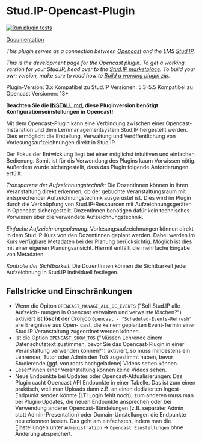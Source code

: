 Stud.IP-Opencast-Plugin
=======================

[![Run plugin tests](https://github.com/elan-ev/studip-opencast-plugin/actions/workflows/run-tests.yml/badge.svg)](https://github.com/elan-ev/studip-opencast-plugin/actions/workflows/run-tests.yml)

[Documentation](https://elan-ev.github.io/studip-opencast-plugin)

*This plugin serves as a connection between [Opencast](http://opencast.org) and
the LMS [Stud.IP](http://studip.de/).*

*This is the development page for the Opencast plugin. To get a working version for your Stud.IP, head over to the [Stud.IP marketplace](https://develop.studip.de/studip/plugins.php/pluginmarket/presenting/details/dfd73b3d67c627be493536c1ae0e27c9). To build your own version, make sure to read how to [Build a working plugin zip](https://github.com/elan-ev/studip-opencast-plugin/wiki/Build-a-working-plugin-zip).*

Plugin-Version: 3.x
Kompatibel zu Stud.IP Versionen: 5.3-5.5
Kompatibel zu Opencast Versionen: 13+

**Beachten Sie die [INSTALL.md](INSTALL.md), diese Pluginversion benötigt Konfigurationseinstellungen in Opencast!**

Mit dem Opencast-Plugin kann eine Verbindung zwischen einer
Opencast-Installation und dem Lernmanagementsystem Stud.IP hergestellt werden.
Dies ermöglicht die Erstellung, Verwaltung und Veröffentlichung von
Vorlesungsaufzeichnungen direkt in Stud.IP.

Der Fokus der Entwicklung liegt bei einer möglichst intuitiven und einfachen
Bedienung. Somit ist für dis Verwendung des Plugins kaum Vorwissen nötig.
Außerdem wurde sichergestellt, dass das Plugin folgende
Anforderungen erfüllt:

*Transparenz der Aufzeichnungstechnik:* Die DozentInnen können in ihren
Veranstaltung direkt erkennen, ob der gebuchte Veranstaltungsraum mit
entsprechender Aufzeichnungstechnik ausgerüstet ist. Dies wird im Plugin durch
die Verknüpfung von Stud.IP-Ressourcen mit Aufzeichnungsgeräten in Opencast
sichergestellt. DozentInnen benötigen dafür kein technisches Vorwissen über
die verwendete Aufzeichnungstechnik.

*Einfache Aufzeichnungsplanung:* Vorlesungsaufzeichnungen können direkt in dem
Stud.IP-Kurs von den DozentInnen geplant werden. Dabei werden im Kurs
verfügbare Metadaten bei der Planung berücksichtig. Möglich ist dies mit einer
eigenen Planungsansicht. Hiermit entfällt die mehrfache Eingabe von Metadaten.

*Kontrolle der Sichtbarkeit:* Die DozentInnen können die Sichtbarkeit jeder
Aufzeichnung in Stud.IP individuell festlegen.

Fallstricke und Einschränkungen
-------------------------------

* Wenn die Opiton `OPENCAST_MANAGE_ALL_OC_EVENTS` ("Soll Stud.IP alle Aufzeich-
nungen in Opencast verwalten und verwaiste löschen?") aktiviert ist **löscht**
der Cronjob `Opencast - "Scheduled-Events-Refresh"` alle Ereignisse aus Open-
cast, die keinem geplanten Event-Termin einer Stud.IP Veranstaltung zugeordnet
werden können.
* Ist die Option `OPENCAST_SHOW_TOS` ("Müssen Lehrende einem Datenschutztext
zustimmen, bevor Sie das Opencast-Plugin in einer Veranstaltung verwenden
können?") aktiviert, so muss mindestens ein Lehrender, Tutor oder Admin den
ToS zugestimmt haben, bevor Studierende (ggf. von roots hochgeladene) Videos
sehen können.
* Leser*innen einer Veranstaltung können keine Videos sehen.
* Neue Endpunkte bei Updates oder Opencast-Aktualisierungen: Das Plugin cacht
Opencast API Endpunkte in einer Tabelle. Das ist zum einen praktisch, weil man
Uploads dann z.B. an einen dedizierten Ingest-Endpunkt senden könnte (LTI Login
fehlt noch), zum anderen muss man bei Plugin-Updates, die neuen Endpunkte
ansprechen oder bei Verwendung anderer Opencast-Bündelungen (z.B. separater
Admin statt Admin-Presentation) oder Domain-Umstellungen die Endpunkte neu
erkennen lassen. Das geht am einfachsten, indem man die Einstellungen unter
`Administration` -> `Opencast Einstellungen` ohne Änderung abspeichert.

